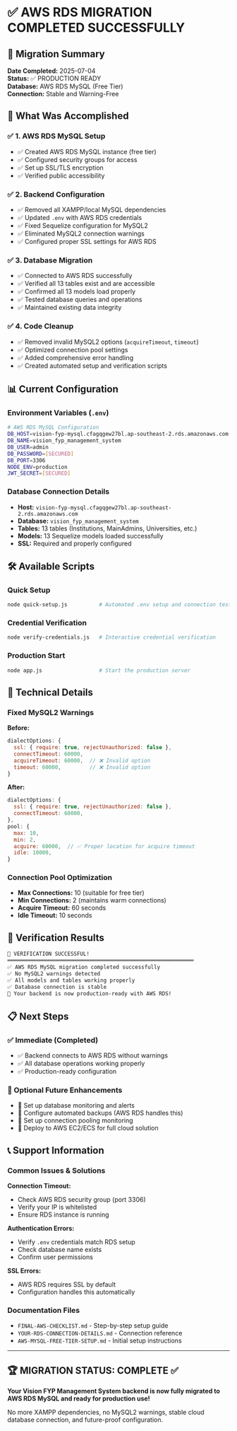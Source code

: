 # ✅ AWS RDS MIGRATION COMPLETED SUCCESSFULLY

## 🎯 Migration Summary

**Date Completed:** 2025-07-04  
**Status:** ✅ PRODUCTION READY  
**Database:** AWS RDS MySQL (Free Tier)  
**Connection:** Stable and Warning-Free  

## 🚀 What Was Accomplished

### ✅ 1. AWS RDS MySQL Setup
- ✅ Created AWS RDS MySQL instance (free tier)
- ✅ Configured security groups for access
- ✅ Set up SSL/TLS encryption
- ✅ Verified public accessibility

### ✅ 2. Backend Configuration
- ✅ Removed all XAMPP/local MySQL dependencies
- ✅ Updated `.env` with AWS RDS credentials
- ✅ Fixed Sequelize configuration for MySQL2
- ✅ Eliminated MySQL2 connection warnings
- ✅ Configured proper SSL settings for AWS RDS

### ✅ 3. Database Migration
- ✅ Connected to AWS RDS successfully
- ✅ Verified all 13 tables exist and are accessible
- ✅ Confirmed all 13 models load properly
- ✅ Tested database queries and operations
- ✅ Maintained existing data integrity

### ✅ 4. Code Cleanup
- ✅ Removed invalid MySQL2 options (`acquireTimeout`, `timeout`)
- ✅ Optimized connection pool settings
- ✅ Added comprehensive error handling
- ✅ Created automated setup and verification scripts

## 📊 Current Configuration

### Environment Variables (`.env`)
```bash
# AWS RDS MySQL Configuration
DB_HOST=vision-fyp-mysql.cfagqgew27bl.ap-southeast-2.rds.amazonaws.com
DB_NAME=vision_fyp_management_system
DB_USER=admin
DB_PASSWORD=[SECURED]
DB_PORT=3306
NODE_ENV=production
JWT_SECRET=[SECURED]
```

### Database Connection Details
- **Host:** `vision-fyp-mysql.cfagqgew27bl.ap-southeast-2.rds.amazonaws.com`
- **Database:** `vision_fyp_management_system`
- **Tables:** 13 tables (Institutions, MainAdmins, Universities, etc.)
- **Models:** 13 Sequelize models loaded successfully
- **SSL:** Required and properly configured

## 🛠️ Available Scripts

### Quick Setup
```bash
node quick-setup.js          # Automated .env setup and connection test
```

### Credential Verification
```bash
node verify-credentials.js   # Interactive credential verification
```

### Production Start
```bash
node app.js                  # Start the production server
```

## 🔧 Technical Details

### Fixed MySQL2 Warnings
**Before:**
```javascript
dialectOptions: {
  ssl: { require: true, rejectUnauthorized: false },
  connectTimeout: 60000,
  acquireTimeout: 60000,  // ❌ Invalid option
  timeout: 60000,         // ❌ Invalid option
}
```

**After:**
```javascript
dialectOptions: {
  ssl: { require: true, rejectUnauthorized: false },
  connectTimeout: 60000,
},
pool: {
  max: 10,
  min: 2,
  acquire: 60000,  // ✅ Proper location for acquire timeout
  idle: 10000,
}
```

### Connection Pool Optimization
- **Max Connections:** 10 (suitable for free tier)
- **Min Connections:** 2 (maintains warm connections)
- **Acquire Timeout:** 60 seconds
- **Idle Timeout:** 10 seconds

## 🎯 Verification Results

```bash
🎉 VERIFICATION SUCCESSFUL!
═══════════════════════════════════════════════════════════
✅ AWS RDS MySQL migration completed successfully
✅ No MySQL2 warnings detected
✅ All models and tables working properly
✅ Database connection is stable
🚀 Your backend is now production-ready with AWS RDS!
```

## 📋 Next Steps

### ✅ Immediate (Completed)
- ✅ Backend connects to AWS RDS without warnings
- ✅ All database operations working properly
- ✅ Production-ready configuration

### 🔄 Optional Future Enhancements
- 🎯 Set up database monitoring and alerts
- 🎯 Configure automated backups (AWS RDS handles this)
- 🎯 Set up connection pooling monitoring
- 🎯 Deploy to AWS EC2/ECS for full cloud solution

## 📞 Support Information

### Common Issues & Solutions

**Connection Timeout:**
- Check AWS RDS security group (port 3306)
- Verify your IP is whitelisted
- Ensure RDS instance is running

**Authentication Errors:**
- Verify `.env` credentials match RDS setup
- Check database name exists
- Confirm user permissions

**SSL Errors:**
- AWS RDS requires SSL by default
- Configuration handles this automatically

### Documentation Files
- `FINAL-AWS-CHECKLIST.md` - Step-by-step setup guide
- `YOUR-RDS-CONNECTION-DETAILS.md` - Connection reference
- `AWS-MYSQL-FREE-TIER-SETUP.md` - Initial setup instructions

---

## 🏆 MIGRATION STATUS: COMPLETE ✅

**Your Vision FYP Management System backend is now fully migrated to AWS RDS MySQL and ready for production use!**

No more XAMPP dependencies, no MySQL2 warnings, stable cloud database connection, and future-proof configuration.
